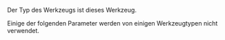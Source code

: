 Der Typ des Werkzeugs ist dieses Werkzeug.

Einige der folgenden Parameter werden von einigen Werkzeugtypen nicht verwendet.